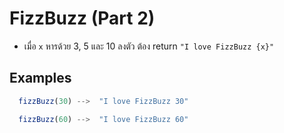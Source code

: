 # FizzBuzz (Part 2)

- เมื่อ `x` หารด้วย 3, 5 และ 10 ลงตัว ต้อง return `"I love FizzBuzz {x}"`

## Examples

```js
  fizzBuzz(30) -->  "I love FizzBuzz 30"
```

```js
  fizzBuzz(60) -->  "I love FizzBuzz 60"
```
